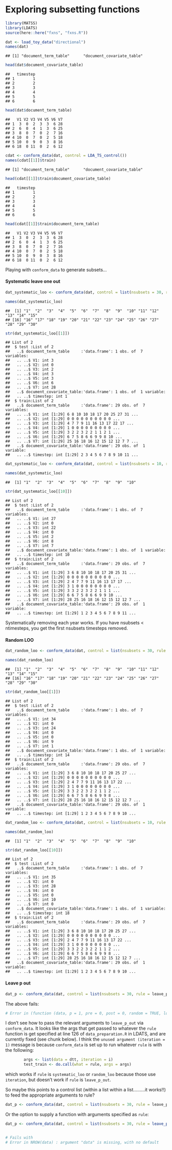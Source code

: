 Exploring subsetting functions
================

``` r
library(MATSS)
library(LDATS)
source(here::here("fxns", "fxns.R"))

dat <- load_toy_data("directional")
names(dat)
```

    ## [1] "document_term_table"      "document_covariate_table"

``` r
head(dat$document_covariate_table)
```

    ##   timestep
    ## 1        1
    ## 2        2
    ## 3        3
    ## 4        4
    ## 5        5
    ## 6        6

``` r
head(dat$document_term_table)
```

    ##   V1 V2 V3 V4 V5 V6 V7
    ## 1  3  0  2  3  3  6 28
    ## 2  6  0  4  1  3  6 25
    ## 3  8  0  7  0  2  7 16
    ## 4 10  0  7  0  2  5 18
    ## 5 10  0  9  0  3  8 16
    ## 6 18  0 11  0  2  6 12

``` r
cdat <- conform_data(dat, control = LDA_TS_control())
names(cdat[[1]]$train)
```

    ## [1] "document_term_table"      "document_covariate_table"

``` r
head(cdat[[1]]$train$document_covariate_table)
```

    ##   timestep
    ## 1        1
    ## 2        2
    ## 3        3
    ## 4        4
    ## 5        5
    ## 6        6

``` r
head(cdat[[1]]$train$document_term_table)
```

    ##   V1 V2 V3 V4 V5 V6 V7
    ## 1  3  0  2  3  3  6 28
    ## 2  6  0  4  1  3  6 25
    ## 3  8  0  7  0  2  7 16
    ## 4 10  0  7  0  2  5 18
    ## 5 10  0  9  0  3  8 16
    ## 6 18  0 11  0  2  6 12

Playing with `conform_data` to generate subsets…

#### Systematic leave one out

``` r
dat_systematic_loo <- conform_data(dat, control = list(nsubsets = 30, rule = systematic_loo))

names(dat_systematic_loo)
```

    ##  [1] "1"  "2"  "3"  "4"  "5"  "6"  "7"  "8"  "9"  "10" "11" "12" "13" "14" "15"
    ## [16] "16" "17" "18" "19" "20" "21" "22" "23" "24" "25" "26" "27" "28" "29" "30"

``` r
str(dat_systematic_loo[[1]])
```

    ## List of 2
    ##  $ test :List of 2
    ##   ..$ document_term_table     :'data.frame': 1 obs. of  7 variables:
    ##   .. ..$ V1: int 3
    ##   .. ..$ V2: int 0
    ##   .. ..$ V3: int 2
    ##   .. ..$ V4: int 3
    ##   .. ..$ V5: int 3
    ##   .. ..$ V6: int 6
    ##   .. ..$ V7: int 28
    ##   ..$ document_covariate_table:'data.frame': 1 obs. of  1 variable:
    ##   .. ..$ timestep: int 1
    ##  $ train:List of 2
    ##   ..$ document_term_table     :'data.frame': 29 obs. of  7 variables:
    ##   .. ..$ V1: int [1:29] 6 8 10 10 18 17 20 25 27 31 ...
    ##   .. ..$ V2: int [1:29] 0 0 0 0 0 0 0 0 0 0 ...
    ##   .. ..$ V3: int [1:29] 4 7 7 9 11 16 13 17 22 17 ...
    ##   .. ..$ V4: int [1:29] 1 0 0 0 0 0 0 0 0 0 ...
    ##   .. ..$ V5: int [1:29] 3 2 2 3 2 2 1 1 2 1 ...
    ##   .. ..$ V6: int [1:29] 6 7 5 8 6 6 9 9 8 10 ...
    ##   .. ..$ V7: int [1:29] 25 16 18 16 12 15 12 12 7 7 ...
    ##   ..$ document_covariate_table:'data.frame': 29 obs. of  1 variable:
    ##   .. ..$ timestep: int [1:29] 2 3 4 5 6 7 8 9 10 11 ...

``` r
dat_systematic_loo <- conform_data(dat, control = list(nsubsets = 10, rule = systematic_loo))

names(dat_systematic_loo)
```

    ##  [1] "1"  "2"  "3"  "4"  "5"  "6"  "7"  "8"  "9"  "10"

``` r
str(dat_systematic_loo[[10]])
```

    ## List of 2
    ##  $ test :List of 2
    ##   ..$ document_term_table     :'data.frame': 1 obs. of  7 variables:
    ##   .. ..$ V1: int 27
    ##   .. ..$ V2: int 0
    ##   .. ..$ V3: int 22
    ##   .. ..$ V4: int 0
    ##   .. ..$ V5: int 2
    ##   .. ..$ V6: int 8
    ##   .. ..$ V7: int 7
    ##   ..$ document_covariate_table:'data.frame': 1 obs. of  1 variable:
    ##   .. ..$ timestep: int 10
    ##  $ train:List of 2
    ##   ..$ document_term_table     :'data.frame': 29 obs. of  7 variables:
    ##   .. ..$ V1: int [1:29] 3 6 8 10 10 18 17 20 25 31 ...
    ##   .. ..$ V2: int [1:29] 0 0 0 0 0 0 0 0 0 0 ...
    ##   .. ..$ V3: int [1:29] 2 4 7 7 9 11 16 13 17 17 ...
    ##   .. ..$ V4: int [1:29] 3 1 0 0 0 0 0 0 0 0 ...
    ##   .. ..$ V5: int [1:29] 3 3 2 2 3 2 2 1 1 1 ...
    ##   .. ..$ V6: int [1:29] 6 6 7 5 8 6 6 9 9 10 ...
    ##   .. ..$ V7: int [1:29] 28 25 16 18 16 12 15 12 12 7 ...
    ##   ..$ document_covariate_table:'data.frame': 29 obs. of  1 variable:
    ##   .. ..$ timestep: int [1:29] 1 2 3 4 5 6 7 8 9 11 ...

Systematically removing each year works. If you have nsubsets \<
ntimesteps, you get the first nsubsets timesteps removed.

#### Random LOO

``` r
dat_random_loo <- conform_data(dat, control = list(nsubsets = 30, rule = random_loo))

names(dat_random_loo)
```

    ##  [1] "1"  "2"  "3"  "4"  "5"  "6"  "7"  "8"  "9"  "10" "11" "12" "13" "14" "15"
    ## [16] "16" "17" "18" "19" "20" "21" "22" "23" "24" "25" "26" "27" "28" "29" "30"

``` r
str(dat_random_loo[[1]])
```

    ## List of 2
    ##  $ test :List of 2
    ##   ..$ document_term_table     :'data.frame': 1 obs. of  7 variables:
    ##   .. ..$ V1: int 34
    ##   .. ..$ V2: int 0
    ##   .. ..$ V3: int 24
    ##   .. ..$ V4: int 0
    ##   .. ..$ V5: int 0
    ##   .. ..$ V6: int 9
    ##   .. ..$ V7: int 1
    ##   ..$ document_covariate_table:'data.frame': 1 obs. of  1 variable:
    ##   .. ..$ timestep: int 14
    ##  $ train:List of 2
    ##   ..$ document_term_table     :'data.frame': 29 obs. of  7 variables:
    ##   .. ..$ V1: int [1:29] 3 6 8 10 10 18 17 20 25 27 ...
    ##   .. ..$ V2: int [1:29] 0 0 0 0 0 0 0 0 0 0 ...
    ##   .. ..$ V3: int [1:29] 2 4 7 7 9 11 16 13 17 22 ...
    ##   .. ..$ V4: int [1:29] 3 1 0 0 0 0 0 0 0 0 ...
    ##   .. ..$ V5: int [1:29] 3 3 2 2 3 2 2 1 1 2 ...
    ##   .. ..$ V6: int [1:29] 6 6 7 5 8 6 6 9 9 8 ...
    ##   .. ..$ V7: int [1:29] 28 25 16 18 16 12 15 12 12 7 ...
    ##   ..$ document_covariate_table:'data.frame': 29 obs. of  1 variable:
    ##   .. ..$ timestep: int [1:29] 1 2 3 4 5 6 7 8 9 10 ...

``` r
dat_random_loo <- conform_data(dat, control = list(nsubsets = 10, rule = random_loo))

names(dat_random_loo)
```

    ##  [1] "1"  "2"  "3"  "4"  "5"  "6"  "7"  "8"  "9"  "10"

``` r
str(dat_random_loo[[10]])
```

    ## List of 2
    ##  $ test :List of 2
    ##   ..$ document_term_table     :'data.frame': 1 obs. of  7 variables:
    ##   .. ..$ V1: int 35
    ##   .. ..$ V2: int 0
    ##   .. ..$ V3: int 28
    ##   .. ..$ V4: int 0
    ##   .. ..$ V5: int 0
    ##   .. ..$ V6: int 10
    ##   .. ..$ V7: int 0
    ##   ..$ document_covariate_table:'data.frame': 1 obs. of  1 variable:
    ##   .. ..$ timestep: int 18
    ##  $ train:List of 2
    ##   ..$ document_term_table     :'data.frame': 29 obs. of  7 variables:
    ##   .. ..$ V1: int [1:29] 3 6 8 10 10 18 17 20 25 27 ...
    ##   .. ..$ V2: int [1:29] 0 0 0 0 0 0 0 0 0 0 ...
    ##   .. ..$ V3: int [1:29] 2 4 7 7 9 11 16 13 17 22 ...
    ##   .. ..$ V4: int [1:29] 3 1 0 0 0 0 0 0 0 0 ...
    ##   .. ..$ V5: int [1:29] 3 3 2 2 3 2 2 1 1 2 ...
    ##   .. ..$ V6: int [1:29] 6 6 7 5 8 6 6 9 9 8 ...
    ##   .. ..$ V7: int [1:29] 28 25 16 18 16 12 15 12 12 7 ...
    ##   ..$ document_covariate_table:'data.frame': 29 obs. of  1 variable:
    ##   .. ..$ timestep: int [1:29] 1 2 3 4 5 6 7 8 9 10 ...

#### Leave p out

``` r
dat_p <- conform_data(dat, control = list(nsubsets = 30, rule = leave_p_out))
```

The above fails:

``` r
# Error in (function (data, p = 1, pre = 0, post = 0, random = TRUE, locations = NULL)  : unused argument (iteration = 1)
```

I don’t see how to pass the relevant arguments to `leave_p_out` via
`conform_data`. It looks like the args that get passed to whatever the
`rule` function is get specified at line 126 of `data_preparation.R` in
LDATS, and are currently fixed (see chunk below). I think the `unused
argument (iteration = 1)` message is because `conform_data` is set up to
run whatever `rule` is with the following:

``` r
        args <- list(data = dtt, iteration = i)
        test_train <- do.call(what = rule, args = args)
```

which works if `rule` is `systematic_loo` or `random_loo` because those
use `iteration`, but doesn’t work if `rule` is `leave_p_out`.

So maybe this points to a control list (within a list within a list………it
works\!\!) to feed the appropriate arguments to rule?

``` r
dat_p <- conform_data(dat, control = list(nsubsets = 30, rule = leave_p_out, rule_args = list(p = 1, pre = 1, post = 1, random = T)))
```

Or the option to supply a function with arguments specified as `rule`:

``` r
dat_p <- conform_data(dat, control = list(nsubsets = 30, rule = leave_p_out(p = 1, pre = 1, post = 1, random = T)))


# Fails with
# Error in NROW(data) : argument "data" is missing, with no default
```
